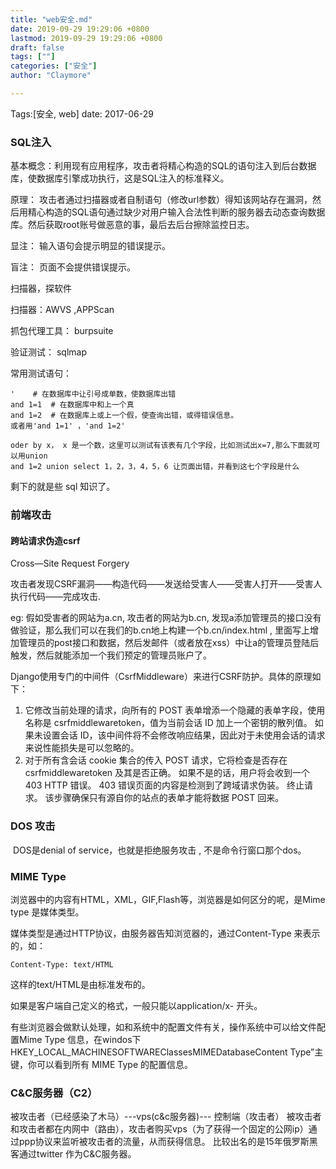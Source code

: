 ```yaml
---
title: "web安全.md"
date: 2019-09-29 19:29:06 +0800
lastmod: 2019-09-29 19:29:06 +0800
draft: false
tags: [""]
categories: ["安全"]
author: "Claymore"

---
```

Tags:[安全, web] date: 2017-06-29



### SQL注入

基本概念：利用现有应用程序，攻击者将精心构造的SQL的语句注入到后台数据库，使数据库引擎成功执行，这是SQL注入的标准释义。

原理： 攻击者通过扫描器或者自制语句（修改url参数）得知该网站存在漏洞，然后用精心构造的SQL语句通过缺少对用户输入合法性判断的服务器去动态查询数据库。然后获取root账号做恶意的事，最后去后台擦除监控日志。

显注： 输入语句会提示明显的错误提示。

盲注： 页面不会提供错误提示。



 扫描器，探软件

扫描器：AWVS ,APPScan 

抓包代理工具： burpsuite

 验证测试： sqlmap

 

常用测试语句：

```
'    # 在数据库中让引号成单数，使数据库出错
and 1=1  # 在数据库中和上一个真
and 1=2  # 在数据库上或上一个假，使查询出错，或得错误信息。
或者用'and 1=1' ，'and 1=2'

oder by x， x 是一个数，这里可以测试有该表有几个字段，比如测试出x=7,那么下面就可以用union
and 1=2 union select 1，2，3，4，5，6 让页面出错，并看到这七个字段是什么
```

剩下的就是些 sql 知识了。


### 前端攻击


#### 跨站请求伪造csrf

Cross—Site Request Forgery

攻击者发现CSRF漏洞——构造代码——发送给受害人——受害人打开——受害人执行代码——完成攻击.

eg: 假如受害者的网站为a.cn,  攻击者的网站为b.cn,  发现a添加管理员的接口没有做验证，那么我们可以在我们的b.cn地上构建一个b.cn/index.html , 里面写上增加管理员的post接口和数据，然后发邮件（或者放在xss）中让a的管理员登陆后触发，然后就能添加一个我们预定的管理员账户了。



Django使用专门的中间件（CsrfMiddleware）来进行CSRF防护。具体的原理如下：

1. 它修改当前处理的请求，向所有的 POST 表单增添一个隐藏的表单字段，使用名称是 csrfmiddlewaretoken，值为当前会话 ID 加上一个密钥的散列值。 如果未设置会话 ID，该中间件将不会修改响应结果，因此对于未使用会话的请求来说性能损失是可以忽略的。
2. 对于所有含会话 cookie 集合的传入 POST 请求，它将检查是否存在 csrfmiddlewaretoken 及其是否正确。 如果不是的话，用户将会收到一个 403 HTTP 错误。 403 错误页面的内容是检测到了跨域请求伪装。 终止请求。
   该步骤确保只有源自你的站点的表单才能将数据 POST 回来。






### DOS 攻击

 DOS是denial of service，也就是拒绝服务攻击 , 不是命令行窗口那个dos。



### MIME Type

浏览器中的内容有HTML，XML，GIF,Flash等，浏览器是如何区分的呢，是Mime type  是媒体类型。

媒体类型是通过HTTP协议，由服务器告知浏览器的，通过Content-Type 来表示的，如：

`Content-Type: text/HTML`

这样的text/HTML是由标准发布的。

如果是客户端自己定义的格式，一般只能以application/x- 开头。

有些浏览器会做默认处理，如和系统中的配置文件有关，操作系统中可以给文件配置Mime Type 信息，在windos下HKEY_LOCAL_MACHINESOFTWAREClassesMIMEDatabaseContent Type”主键，你可以看到所有 MIME Type 的配置信息。




### C&C服务器（C2）
被攻击者（已经感染了木马）---vps(c&c服务器)--- 控制端（攻击者）
被攻击者和攻击者都在内网中（路由），攻击者购买vps（为了获得一个固定的公网ip）通过ppp协议来监听被攻击者的流量，从而获得信息。
比较出名的是15年俄罗斯黑客通过twitter 作为C&C服务器。
